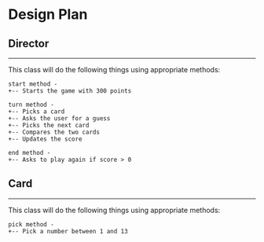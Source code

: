 # Design Plan

## Director
---
This class will do the following things using appropriate methods:
```
start method -  
+-- Starts the game with 300 points

turn method -   
+-- Picks a card
+-- Asks the user for a guess
+-- Picks the next card
+-- Compares the two cards
+-- Updates the score

end method -
+-- Asks to play again if score > 0
```

## Card
---
This class will do the following things using appropriate methods:
```
pick method -   
+-- Pick a number between 1 and 13
```